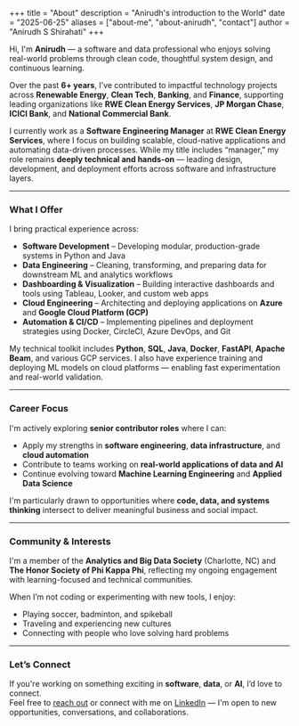 +++
title = "About"
description = "Anirudh's introduction to the World"
date = "2025-06-25"
aliases = ["about-me", "about-anirudh", "contact"]
author = "Anirudh S Shirahati"
+++

Hi, I'm **Anirudh** — a software and data professional who enjoys solving real-world problems through clean code, thoughtful system design, and continuous learning.

Over the past **6+ years**, I’ve contributed to impactful technology projects across **Renewable Energy**, **Clean Tech**, **Banking**, and **Finance**, supporting leading organizations like **RWE Clean Energy Services**, **JP Morgan Chase**, **ICICI Bank**, and **National Commercial Bank**.

I currently work as a **Software Engineering Manager** at **RWE Clean Energy Services**, where I focus on building scalable, cloud-native applications and automating data-driven processes. While my title includes “manager,” my role remains **deeply technical and hands-on** — leading design, development, and deployment efforts across software and infrastructure layers.

---

### What I Offer

I bring practical experience across:

- **Software Development** – Developing modular, production-grade systems in Python and Java
- **Data Engineering** – Cleaning, transforming, and preparing data for downstream ML and analytics workflows
- **Dashboarding & Visualization** – Building interactive dashboards and tools using Tableau, Looker, and custom web apps
- **Cloud Engineering** – Architecting and deploying applications on **Azure** and **Google Cloud Platform (GCP)**
- **Automation & CI/CD** – Implementing pipelines and deployment strategies using Docker, CircleCI, Azure DevOps, and Git

My technical toolkit includes **Python**, **SQL**, **Java**, **Docker**, **FastAPI**, **Apache Beam**, and various GCP services. I also have experience training and deploying ML models on cloud platforms — enabling fast experimentation and real-world validation.

---

### Career Focus

I'm actively exploring **senior contributor roles** where I can:

- Apply my strengths in **software engineering**, **data infrastructure**, and **cloud automation**
- Contribute to teams working on **real-world applications of data and AI**
- Continue evolving toward **Machine Learning Engineering** and **Applied Data Science**

I'm particularly drawn to opportunities where **code, data, and systems thinking** intersect to deliver meaningful business and social impact.

---

### Community & Interests

I'm a member of the **Analytics and Big Data Society** (Charlotte, NC) and **The Honor Society of Phi Kappa Phi**, reflecting my ongoing engagement with learning-focused and technical communities.

When I’m not coding or experimenting with new tools, I enjoy:
- Playing soccer, badminton, and spikeball  
- Traveling and experiencing new cultures  
- Connecting with people who love solving hard problems

---

### Let’s Connect

If you're working on something exciting in **software**, **data**, or **AI**, I’d love to connect.  
Feel free to [reach out](/contact) or connect with me on [LinkedIn](https://www.linkedin.com/in/anirudhsshirahati) — I'm open to new opportunities, conversations, and collaborations.
